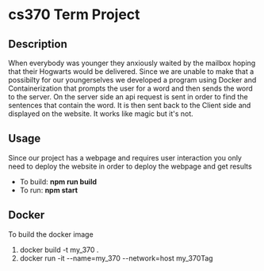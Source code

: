 # cs370 Term Project

## Description
When everybody was younger they anxiously waited by the mailbox hoping that their Hogwarts would be delivered. Since we are unable to make that a possibilty for our youngerselves we developed a program using Docker and Containerization that prompts the user for a word and then sends the word to the server. On the server side an api request is sent in order to find the sentences that contain the word. It is then sent back to the Client side and displayed on the website. It works like magic but it's not. 

## Usage
Since our project has a webpage and requires user interaction you only need to deploy the website in order to deploy the webpage and get results

* To build: **npm run build** 
* To run: **npm start**


## Docker
To build the docker image

1. docker build -t my_370 .
2. docker run -it --name=my_370 --network=host my_370Tag
